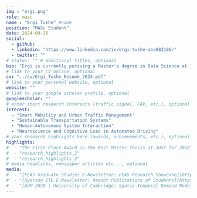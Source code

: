 ```yaml
---
img : "ergi.png"
role: masc
name : "Ergi Tushe" #name
position: "MASc Student" 
date: 2024-09-15
social: 
  - github:
  - linkedin: "https://www.linkedin.com/in/ergi-tushe-aba082186/"
  - twitter: ""
# status: "" # additional titles, optional
bio: "Ergi is currently pursuing a Master's degree in Data Science at Toronto Metropolitan University in Canada. She holds a Bachelor's of Science Degree from [Queen's University in Kingston](https://www.queensu.ca/), Ontario, where she graduated with Honours. Ergi's professional experience as an Investment Research Analyst at a Wealth Management firm, and as a Teaching Assistant at Toronto Metropolitan University, has equipped her with valuable skills in conducting in-depth research, data analysis, and performance evaluation. As a recipient of the [Mitacs Accelerate Internship](https://www.mitacs.ca/our-programs/accelerate-core-business/), Ergi will be writing her thesis under the supervision of Dr. Bilal Farooq."
# link to your CV online, optional
cv: "../cv/Ergi_Tushe_Resume_2024.pdf" 
# link to your personal website, optional
website: "" 
# link to your google scholar profile, optional
googlescholar: "" 
# enter short research interests (traffic signal, CAV, etc.), optional
interest: 
  - "Smart Mobility and Urban Traffic Management"
  - "Sustainable Transportation Systems"
  - "Human-Autonomous System Interaction"
  - "Neuroscience and Cognitive Load in Automated Driving"
# your research highlights here (awards, achievements, etc.), optional
highlights: 
#  - "The First Place Award in The Best Master Thesis at JUST for 2018"
#  - "research_highlights_2"
#  - "research_highlights_3" 
# media headlines, newspaper articles etc..., optional
media: 
#  - "[FEAS Graduate Studies E-Newsletter: FEAS Research Showcase](https://mailchi.mp/087aae242858/feas-grad-enewsletter-free-yoga-event-contests-more?e=d7dd66fd13)"
#  - "[Ryerson ITE E-Newsletter: Recent Publications of Students](https://drive.google.com/drive/folders/14AawRmO4nz5UcOHxGyzcoQ0BoMTmicUa)"
#  - "[AUM 2020 | University of Cambridge: Spatio-Temporal Demand Modelling for On-Demand Transit Services](https://www.youtube.com/watch?v=Vd_H7G67r_I&t=2923s)"
---
```

